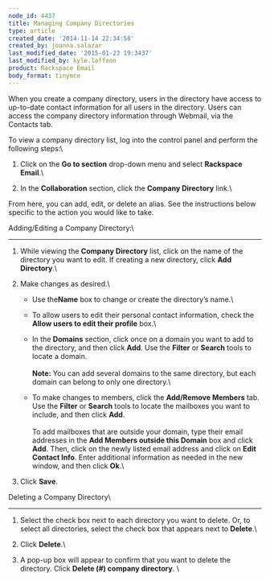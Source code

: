 ```yaml
---
node_id: 4437
title: Managing Company Directories
type: article
created_date: '2014-11-14 22:34:58'
created_by: joanna.salazar
last_modified_date: '2015-01-23 19:3437'
last_modified_by: kyle.laffoon
product: Rackspace Email
body_format: tinymce
---
```


When you create a company directory, users in the directory have access
to up-to-date contact information for all users in the directory. Users
can access the company directory information through Webmail, via the
Contacts tab.

To view a company directory list, log into the control panel and perform
the following steps:\
  

1.  Click on the **Go to section** drop-down menu and select **Rackspace
    Email**.\
      
2.  In the **Collaboration** section, click the **Company
    Directory** link.\
      

From here, you can add, edit, or delete an alias. See the instructions
below specific to the action you would like to take.

 

Adding/Editing a Company Directory:\
  
------------------------------------

1.  While viewing the **Company Directory** list, click on the name of
    the directory you want to edit. If creating a new directory, click
    **Add Directory**.\
      
2.  Make changes as desired.\
      
    -   Use the**Name** box to change or create the directory&rsquo;s name.\
          
    -   To allow users to edit their personal contact information, check
        the **Allow users to edit their profile** box.\
          
    -   In the **Domains** section, click once on a domain you want to
        add to the directory, and then click **Add**. Use
        the **Filter** or **Search** tools to locate a domain.\
         \
         **Note:** You can add several domains to the same directory,
        but each domain can belong to only one directory.\
          
    -   To make changes to members, click the **Add/Remove
        Members** tab. Use the **Filter** or **Search** tools to locate
        the mailboxes you want to include, and then click **Add**.\
         \
         To add mailboxes that are outside your domain, type their email
        addresses in the **Add Members outside this Domain** box and
        click **Add**. Then, click on the newly listed email address and
        click on **Edit Contact Info**. Enter additional information as
        needed in the new window, and then click **Ok**.\
          

3.  Click **Save**.

 

Deleting a Company Directory\
  
-----------------------------

1.  Select the check box next to each directory you want to delete. Or,
    to select all directories, select the check box that appears next to
    **Delete**.\
      
2.  Click **Delete**.\
      
3.  A pop-up box will appear to confirm that you want to delete the
    directory. Click **Delete (\#) company directory**.
    \
      


